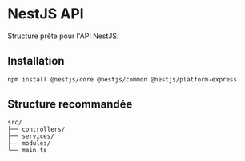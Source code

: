 # NestJS API

Structure prête pour l'API NestJS.

## Installation
```bash
npm install @nestjs/core @nestjs/common @nestjs/platform-express
```

## Structure recommandée
```
src/
├── controllers/
├── services/
├── modules/
└── main.ts
```